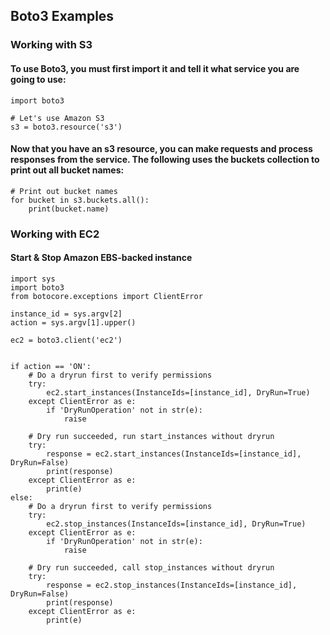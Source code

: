 ## Boto3 Examples

### Working with S3

#### To use Boto3, you must first import it and tell it what service you are going to use:
```
import boto3

# Let's use Amazon S3
s3 = boto3.resource('s3')
```

#### Now that you have an s3 resource, you can make requests and process responses from the service. The following uses the buckets collection to print out all bucket names:
```
# Print out bucket names
for bucket in s3.buckets.all():
    print(bucket.name)
```

### Working with EC2

#### Start & Stop Amazon EBS-backed instance
```
import sys
import boto3
from botocore.exceptions import ClientError

instance_id = sys.argv[2]
action = sys.argv[1].upper()

ec2 = boto3.client('ec2')


if action == 'ON':
    # Do a dryrun first to verify permissions
    try:
        ec2.start_instances(InstanceIds=[instance_id], DryRun=True)
    except ClientError as e:
        if 'DryRunOperation' not in str(e):
            raise

    # Dry run succeeded, run start_instances without dryrun
    try:
        response = ec2.start_instances(InstanceIds=[instance_id], DryRun=False)
        print(response)
    except ClientError as e:
        print(e)
else:
    # Do a dryrun first to verify permissions
    try:
        ec2.stop_instances(InstanceIds=[instance_id], DryRun=True)
    except ClientError as e:
        if 'DryRunOperation' not in str(e):
            raise

    # Dry run succeeded, call stop_instances without dryrun
    try:
        response = ec2.stop_instances(InstanceIds=[instance_id], DryRun=False)
        print(response)
    except ClientError as e:
        print(e)
 ```
